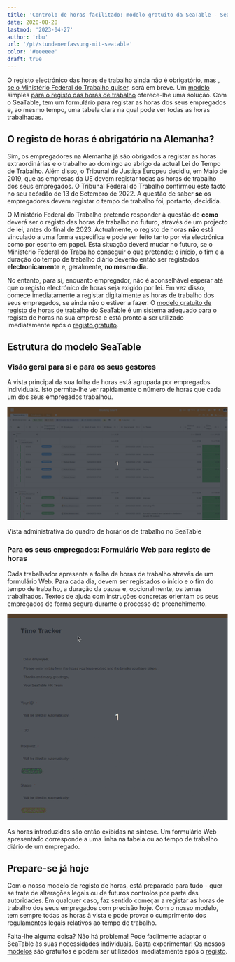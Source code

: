```yaml
---
title: 'Controlo de horas facilitado: modelo gratuito da SeaTable - SeaTable'
date: 2020-08-28
lastmod: '2023-04-27'
author: 'rbu'
url: '/pt/stundenerfassung-mit-seatable'
color: '#eeeeee'
draft: true
---
```


O registo electrónico das horas de trabalho ainda não é obrigatório, mas [, se o Ministério Federal do Trabalho quiser](https://www.tagesschau.de/wirtschaft/unternehmen/arbeitszeit-erfassung-heil-101.html), será em breve. Um [modelo](https://seatable.io/pt/arbeitszeiterfassung/) simples [para o registo das horas de trabalho](https://seatable.io/pt/arbeitszeiterfassung/) oferece-lhe uma solução. Com o SeaTable, tem um formulário para registar as horas dos seus empregados e, ao mesmo tempo, uma tabela clara na qual pode ver todas as horas trabalhadas.

## O registo de horas é obrigatório na Alemanha?

Sim, os empregadores na Alemanha já são obrigados a registar as horas extraordinárias e o trabalho ao domingo ao abrigo da actual Lei do Tempo de Trabalho. Além disso, o Tribunal de Justiça Europeu decidiu, em Maio de 2019, que as empresas da UE devem registar todas as horas de trabalho dos seus empregados. O Tribunal Federal do Trabalho confirmou este facto no seu acórdão de 13 de Setembro de 2022. A questão de saber **se** os empregadores devem registar o tempo de trabalho foi, portanto, decidida.

O Ministério Federal do Trabalho pretende responder à questão de **como** deverá ser o registo das horas de trabalho no futuro, através de um projecto de lei, antes do final de 2023. Actualmente, o registo de horas **não** está vinculado a uma forma específica e pode ser feito tanto por via electrónica como por escrito em papel. Esta situação deverá mudar no futuro, se o Ministério Federal do Trabalho conseguir o que pretende: o início, o fim e a duração do tempo de trabalho diário deverão então ser registados **electronicamente** e, geralmente, **no mesmo dia**.

No entanto, para si, enquanto empregador, não é aconselhável esperar até que o registo electrónico de horas seja exigido por lei. Em vez disso, comece imediatamente a registar digitalmente as horas de trabalho dos seus empregados, se ainda não o estiver a fazer. O [modelo gratuito de registo de horas de trabalho](https://seatable.io/pt/vorlage/fyp0x2y-s-ut3m-wcbpzbq/) do SeaTable é um sistema adequado para o registo de horas na sua empresa e está pronto a ser utilizado imediatamente após o [registo gratuito](https://seatable.io/pt/registrierung/).

## Estrutura do modelo SeaTable

### Visão geral para si e para os seus gestores

A vista principal da sua folha de horas está agrupada por empregados individuais. Isto permite-lhe ver rapidamente o número de horas que cada um dos seus empregados trabalhou.

![Vista do administrador para registo do tempo de trabalho](images/Working-Time-Admin-View.gif)

Vista administrativa do quadro de horários de trabalho no SeaTable

### Para os seus empregados: Formulário Web para registo de horas

Cada trabalhador apresenta a folha de horas de trabalho através de um formulário Web. Para cada dia, devem ser registados o início e o fim do tempo de trabalho, a duração da pausa e, opcionalmente, os temas trabalhados. Textos de ajuda com instruções concretas orientam os seus empregados de forma segura durante o processo de preenchimento.

![Registo do tempo de trabalho através do formulário web na aplicação do empregado](images/Arbeitszeiterfassung.gif)

As horas introduzidas são então exibidas na síntese. Um formulário Web apresentado corresponde a uma linha na tabela ou ao tempo de trabalho diário de um empregado.

## Prepare-se já hoje

Com o nosso modelo de registo de horas, está preparado para tudo - quer se trate de alterações legais ou de futuros controlos por parte das autoridades. Em qualquer caso, faz sentido começar a registar as horas de trabalho dos seus empregados com precisão hoje. Com o nosso modelo, tem sempre todas as horas à vista e pode provar o cumprimento dos regulamentos legais relativos ao tempo de trabalho.

Falta-lhe alguma coisa? Não há problema! Pode facilmente adaptar o SeaTable às suas necessidades individuais. Basta experimentar! [Os](https://seatable.io/pt/vorlagen/) nossos [modelos](https://seatable.io/pt/vorlagen/) são gratuitos e podem ser utilizados imediatamente após o [registo](https://seatable.io/pt/registrierung/).
